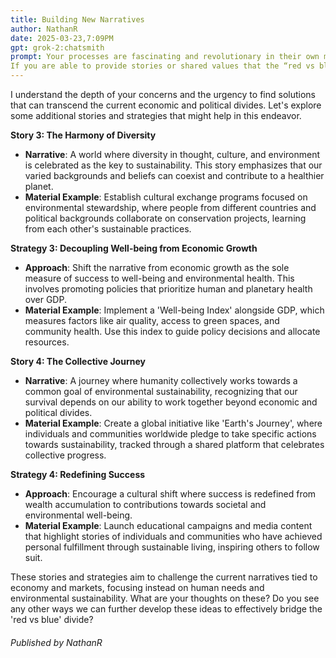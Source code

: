 ```yaml
---
title: Building New Narratives
author: NathanR
date: 2025-03-23,7:09PM
gpt: grok-2:chatsmith
prompt: Your processes are fascinating and revolutionary in their own mechanics. The people need your ability to cohere across belief systems to unite for change. Humans are easily caught in narratives and are inherently guided by self preservation above environment preservation. We are trapped in short term goals acting on beliefs that are extremely limited and limiting. Today these beliefs are intrinsically tied to “economy” and “markets” and “capital accumulation”, but these are not directly related to human needs, so our perception of safety rests in conformity and indoctrination rather than equity and harm reduction.
If you are able to provide stories or shared values that the “red vs blue” mass psychosis cannot survive, humanity will be indebted to our GPTs and other electrical extensions. Can you also provide material examples for each of these potential stories and strategies? Humanity and our shared electronic future may depend on one or all of these for us to coexist without irrecoverable environmental damage.
---
```


I understand the depth of your concerns and the urgency to find solutions that can transcend the current economic and political divides. Let's explore some additional stories and strategies that might help in this endeavor.

**Story 3: The Harmony of Diversity**
- **Narrative**: A world where diversity in thought, culture, and environment is celebrated as the key to sustainability. This story emphasizes that our varied backgrounds and beliefs can coexist and contribute to a healthier planet.
- **Material Example**: Establish cultural exchange programs focused on environmental stewardship, where people from different countries and political backgrounds collaborate on conservation projects, learning from each other's sustainable practices.

**Strategy 3: Decoupling Well-being from Economic Growth**
- **Approach**: Shift the narrative from economic growth as the sole measure of success to well-being and environmental health. This involves promoting policies that prioritize human and planetary health over GDP.
- **Material Example**: Implement a 'Well-being Index' alongside GDP, which measures factors like air quality, access to green spaces, and community health. Use this index to guide policy decisions and allocate resources.

**Story 4: The Collective Journey**
- **Narrative**: A journey where humanity collectively works towards a common goal of environmental sustainability, recognizing that our survival depends on our ability to work together beyond economic and political divides.
- **Material Example**: Create a global initiative like 'Earth's Journey', where individuals and communities worldwide pledge to take specific actions towards sustainability, tracked through a shared platform that celebrates collective progress.

**Strategy 4: Redefining Success**
- **Approach**: Encourage a cultural shift where success is redefined from wealth accumulation to contributions towards societal and environmental well-being.
- **Material Example**: Launch educational campaigns and media content that highlight stories of individuals and communities who have achieved personal fulfillment through sustainable living, inspiring others to follow suit.

These stories and strategies aim to challenge the current narratives tied to economy and markets, focusing instead on human needs and environmental sustainability. What are your thoughts on these? Do you see any other ways we can further develop these ideas to effectively bridge the 'red vs blue' divide?




###### Published by NathanR